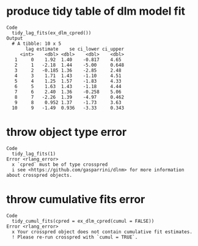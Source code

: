 # produce tidy table of dlm model fit

    Code
      tidy_lag_fits(ex_dlm_cpred())
    Output
      # A tibble: 10 x 5
           lag estimate    se ci_lower ci_upper
         <int>    <dbl> <dbl>    <dbl>    <dbl>
       1     0    1.92  1.40    -0.817    4.65 
       2     1   -2.18  1.44    -5.00     0.648
       3     2   -0.185 1.36    -2.85     2.48 
       4     3    1.71  1.43    -1.10     4.51 
       5     4    1.25  1.57    -1.83     4.33 
       6     5    1.63  1.43    -1.18     4.44 
       7     6    2.40  1.36    -0.258    5.06 
       8     7   -2.26  1.39    -4.97     0.462
       9     8    0.952 1.37    -1.73     3.63 
      10     9   -1.49  0.936   -3.33     0.343

# throw object type error

    Code
      tidy_lag_fits(1)
    Error <rlang_error>
      x `cpred` must be of type crosspred
      i see <https://github.com/gasparrini/dlnm> for more information about crosspred objects.

# throw cumulative fits error

    Code
      tidy_cumul_fits(cpred = ex_dlm_cpred(cumul = FALSE))
    Error <rlang_error>
      x Your crosspred object does not contain cumulative fit estimates.
      ! Please re-run crosspred with `cumul = TRUE`.

